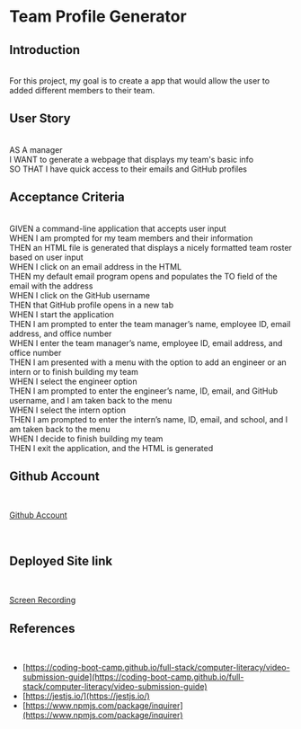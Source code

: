 # **Team Profile Generator**

## **Introduction** 
<br />
For this project, my goal is to create a app that would allow the user to added different members to their team.

<br />

## **User Story**
<br />
AS A manager 
 <br />
I WANT to generate a webpage that displays my team's basic info
 <br />
SO THAT I have quick access to their emails and GitHub profiles

<br />

## **Acceptance Criteria**
<br />
GIVEN a command-line application that accepts user input<br />
WHEN I am prompted for my team members and their information <br />
THEN an HTML file is generated that displays a nicely formatted team roster based on user input <br />
WHEN I click on an email address in the HTML <br />
THEN my default email program opens and populates the TO field of the email with the address <br />
WHEN I click on the GitHub username <br />
THEN that GitHub profile opens in a new tab <br />
WHEN I start the application <br />
THEN I am prompted to enter the team manager’s name, employee ID, email address, and office number <br />
WHEN I enter the team manager’s name, employee ID, email address, and office number <br />
THEN I am presented with a menu with the option to add an engineer or an intern or to finish building my team <br />
WHEN I select the engineer option <br />
THEN I am prompted to enter the engineer’s name, ID, email, and GitHub username, and I am taken back to the menu <br />
WHEN I select the intern option <br />
THEN I am prompted to enter the intern’s name, ID, email, and school, and I am taken back to the menu <br />
WHEN I decide to finish building my team <br />
THEN I exit the application, and the HTML is generated <br />

## **Github Account** 
 <br />

[Github Account](https://github.com/michaelclancy90/team-profile-generator)

 <br />

## **Deployed Site link**

 <br />

[Screen Recording](https://www.youtube.com/watch?v=8-a290k-DFI)
 <br />


## **References**
 <br />

* [https://coding-boot-camp.github.io/full-stack/computer-literacy/video-submission-guide](https://coding-boot-camp.github.io/full-stack/computer-literacy/video-submission-guide)
* [https://jestjs.io/](https://jestjs.io/)
* [https://www.npmjs.com/package/inquirer](https://www.npmjs.com/package/inquirer)


 <br />


